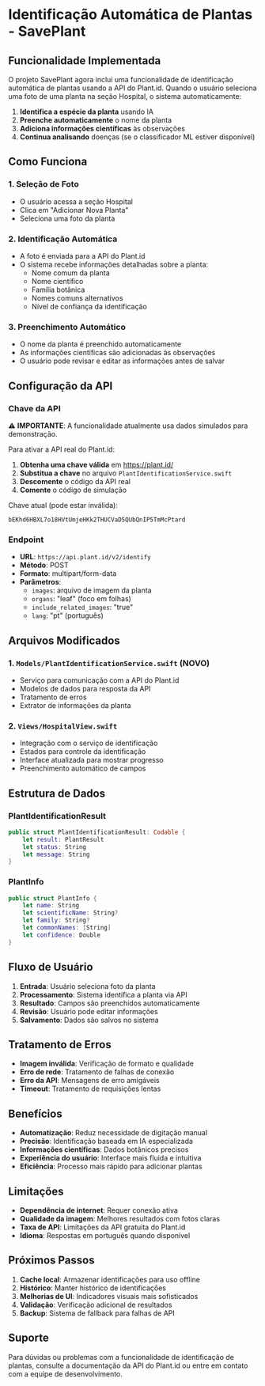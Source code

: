 # Identificação Automática de Plantas - SavePlant

## Funcionalidade Implementada

O projeto SavePlant agora inclui uma funcionalidade de identificação automática de plantas usando a API do Plant.id. Quando o usuário seleciona uma foto de uma planta na seção Hospital, o sistema automaticamente:

1. **Identifica a espécie da planta** usando IA
2. **Preenche automaticamente** o nome da planta
3. **Adiciona informações científicas** às observações
4. **Continua analisando** doenças (se o classificador ML estiver disponível)

## Como Funciona

### 1. Seleção de Foto
- O usuário acessa a seção Hospital
- Clica em "Adicionar Nova Planta"
- Seleciona uma foto da planta

### 2. Identificação Automática
- A foto é enviada para a API do Plant.id
- O sistema recebe informações detalhadas sobre a planta:
  - Nome comum da planta
  - Nome científico
  - Família botânica
  - Nomes comuns alternativos
  - Nível de confiança da identificação

### 3. Preenchimento Automático
- O nome da planta é preenchido automaticamente
- As informações científicas são adicionadas às observações
- O usuário pode revisar e editar as informações antes de salvar

## Configuração da API

### Chave da API

⚠️ **IMPORTANTE**: A funcionalidade atualmente usa dados simulados para demonstração.

Para ativar a API real do Plant.id:

1. **Obtenha uma chave válida** em https://plant.id/
2. **Substitua a chave** no arquivo `PlantIdentificationService.swift`
3. **Descomente** o código da API real
4. **Comente** o código de simulação

Chave atual (pode estar inválida):
```
bEKhd6HBXL7o18HVtUmjeHKk2THUCVaD5QUbQnIP5TmMcPtard
```

### Endpoint
- **URL**: `https://api.plant.id/v2/identify`
- **Método**: POST
- **Formato**: multipart/form-data
- **Parâmetros**:
  - `images`: arquivo de imagem da planta
  - `organs`: "leaf" (foco em folhas)
  - `include_related_images`: "true"
  - `lang`: "pt" (português)

## Arquivos Modificados

### 1. `Models/PlantIdentificationService.swift` (NOVO)
- Serviço para comunicação com a API do Plant.id
- Modelos de dados para resposta da API
- Tratamento de erros
- Extrator de informações da planta

### 2. `Views/HospitalView.swift`
- Integração com o serviço de identificação
- Estados para controle da identificação
- Interface atualizada para mostrar progresso
- Preenchimento automático de campos

## Estrutura de Dados

### PlantIdentificationResult
```swift
public struct PlantIdentificationResult: Codable {
    let result: PlantResult
    let status: String
    let message: String
}
```

### PlantInfo
```swift
public struct PlantInfo {
    let name: String
    let scientificName: String?
    let family: String?
    let commonNames: [String]
    let confidence: Double
}
```

## Fluxo de Usuário

1. **Entrada**: Usuário seleciona foto da planta
2. **Processamento**: Sistema identifica a planta via API
3. **Resultado**: Campos são preenchidos automaticamente
4. **Revisão**: Usuário pode editar informações
5. **Salvamento**: Dados são salvos no sistema

## Tratamento de Erros

- **Imagem inválida**: Verificação de formato e qualidade
- **Erro de rede**: Tratamento de falhas de conexão
- **Erro da API**: Mensagens de erro amigáveis
- **Timeout**: Tratamento de requisições lentas

## Benefícios

- **Automatização**: Reduz necessidade de digitação manual
- **Precisão**: Identificação baseada em IA especializada
- **Informações científicas**: Dados botânicos precisos
- **Experiência do usuário**: Interface mais fluida e intuitiva
- **Eficiência**: Processo mais rápido para adicionar plantas

## Limitações

- **Dependência de internet**: Requer conexão ativa
- **Qualidade da imagem**: Melhores resultados com fotos claras
- **Taxa de API**: Limitações da API gratuita do Plant.id
- **Idioma**: Respostas em português quando disponível

## Próximos Passos

1. **Cache local**: Armazenar identificações para uso offline
2. **Histórico**: Manter histórico de identificações
3. **Melhorias de UI**: Indicadores visuais mais sofisticados
4. **Validação**: Verificação adicional de resultados
5. **Backup**: Sistema de fallback para falhas de API

## Suporte

Para dúvidas ou problemas com a funcionalidade de identificação de plantas, consulte a documentação da API do Plant.id ou entre em contato com a equipe de desenvolvimento.

